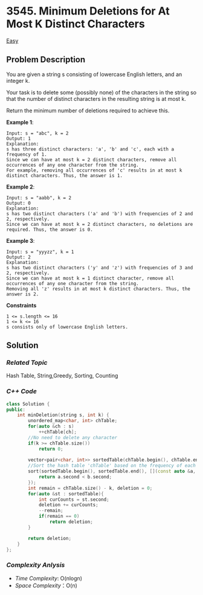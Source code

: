 # 3545. Minimum Deletions for At Most K Distinct Characters
[Easy](https://leetcode.com/problems/minimum-deletions-for-at-most-k-distinct-characters/description/)

## Problem Description

You are given a string s consisting of lowercase English letters, and an integer k.

Your task is to delete some (possibly none) of the characters in the string so that the number of distinct characters in the resulting string is at most k.

Return the minimum number of deletions required to achieve this.

**Example 1**:
```
Input: s = "abc", k = 2
Output: 1
Explanation:
s has three distinct characters: 'a', 'b' and 'c', each with a frequency of 1.
Since we can have at most k = 2 distinct characters, remove all occurrences of any one character from the string.
For example, removing all occurrences of 'c' results in at most k distinct characters. Thus, the answer is 1.
```
**Example 2**:
```
Input: s = "aabb", k = 2
Output: 0
Explanation:
s has two distinct characters ('a' and 'b') with frequencies of 2 and 2, respectively.
Since we can have at most k = 2 distinct characters, no deletions are required. Thus, the answer is 0.
```
**Example 3**:
```
Input: s = "yyyzz", k = 1
Output: 2
Explanation:
s has two distinct characters ('y' and 'z') with frequencies of 3 and 2, respectively.
Since we can have at most k = 1 distinct character, remove all occurrences of any one character from the string.
Removing all 'z' results in at most k distinct characters. Thus, the answer is 2.
```

**Constraints**
```
1 <= s.length <= 16
1 <= k <= 16
s consists only of lowercase English letters.
```

## Solution

### _Related Topic_
   Hash Table, String,Greedy, Sorting, Counting


### _C++ Code_
```cpp
class Solution {
public:
    int minDeletion(string s, int k) {
        unordered_map<char, int> chTable;
        for(auto &ch : s)
            ++chTable[ch];
        //No need to delete any character
        if(k >= chTable.size())
            return 0;
    
        vector<pair<char, int>> sortedTable(chTable.begin(), chTable.end());
        //Sort the hash table 'chTable' based on the frequency of each character in increasing order
        sort(sortedTable.begin(), sortedTable.end(), [](const auto &a, const auto &b){
            return a.second < b.second;
        });
        int remain = chTable.size() - k, deletion = 0;
        for(auto &st : sortedTable){
            int curCounts = st.second;
            deletion += curCounts;
            --remain;
            if(remain == 0)
                return deletion;
        }

        return deletion;
    }
};
```

### _Complexity Anlysis_
- _Time Complexity_: O(nlogn)
- _Space Complexity_：O(n)
